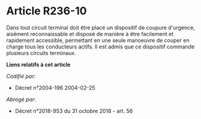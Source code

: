 # Article R236-10

Dans tout circuit terminal doit être placé un dispositif de coupure d'urgence, aisément reconnaissable et disposé de manière
à être facilement et rapidement accessible, permettant en une seule manoeuvre de couper en charge tous les conducteurs
actifs. Il est admis que ce dispositif commande plusieurs circuits terminaux.

**Liens relatifs à cet article**

_Codifié par_:

  - Décret n°2004-196 2004-02-25

_Abrogé par_:

  - Décret n°2018-953 du 31 octobre 2018 - art. 56
